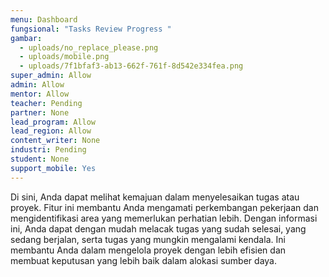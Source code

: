 ```yaml
---
menu: Dashboard
fungsional: "Tasks Review Progress "
gambar:
  - uploads/no_replace_please.png
  - uploads/mobile.png
  - uploads/7f1bfaf3-ab13-662f-761f-8d542e334fea.png
super_admin: Allow
admin: Allow
mentor: Allow
teacher: Pending
partner: None
lead_program: Allow
lead_region: Allow
content_writer: None
industri: Pending
student: None
support_mobile: Yes
---
```

Di sini, Anda dapat melihat kemajuan dalam menyelesaikan tugas atau proyek. Fitur ini membantu Anda mengamati perkembangan pekerjaan dan mengidentifikasi area yang memerlukan perhatian lebih. Dengan informasi ini, Anda dapat dengan mudah melacak tugas yang sudah selesai, yang sedang berjalan, serta tugas yang mungkin mengalami kendala. Ini membantu Anda dalam mengelola proyek dengan lebih efisien dan membuat keputusan yang lebih baik dalam alokasi sumber daya.